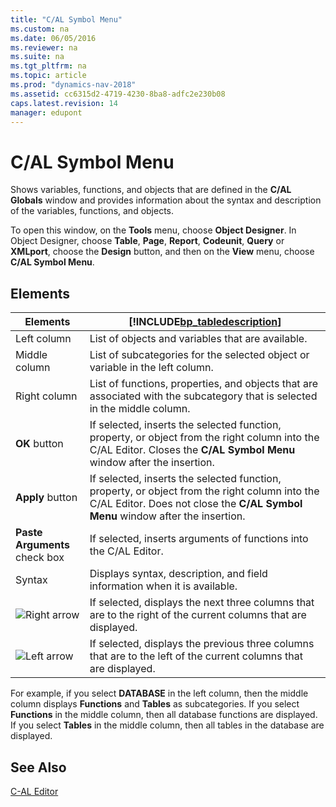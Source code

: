 ```yaml
---
title: "C/AL Symbol Menu"
ms.custom: na
ms.date: 06/05/2016
ms.reviewer: na
ms.suite: na
ms.tgt_pltfrm: na
ms.topic: article
ms.prod: "dynamics-nav-2018"
ms.assetid: cc6315d2-4719-4230-8ba8-adfc2e230b08
caps.latest.revision: 14
manager: edupont
---
```

# C/AL Symbol Menu
Shows variables, functions, and objects that are defined in the **C/AL Globals** window and provides information about the syntax and description of the variables, functions, and objects.  

 To open this window, on the **Tools** menu, choose **Object Designer**. In Object Designer, choose **Table**, **Page**, **Report**, **Codeunit**, **Query** or **XMLport**, choose the **Design** button, and then on the **View** menu, choose **C/AL Symbol Menu**.  

## Elements  

|Elements|[!INCLUDE[bp_tabledescription](../includes/bp_tabledescription_md.md)]|  
|--------------|---------------------------------------|  
|Left column|List of objects and variables that are available.|  
|Middle column|List of subcategories for the selected object or variable in the left column.|  
|Right column|List of functions, properties, and objects that are associated with the subcategory that is selected in the middle column.|  
|**OK** button|If selected, inserts the selected function, property, or object from the right column into the C/AL Editor. Closes the **C/AL Symbol Menu** window after the insertion.|  
|**Apply** button|If selected, inserts the selected function, property, or object from the right column into the C/AL Editor. Does not close the **C/AL Symbol Menu** window after the insertion.|  
|**Paste Arguments** check box|If selected, inserts arguments of functions into the C/AL Editor.|  
|Syntax|Displays syntax, description, and field information when it is available.|  
|![Right arrow](../media/MicrosoftDynamicsNAV_RightArrow.jpg "MicrosoftDynamicsNAV\_RightArrow")|If selected, displays the next three columns that are to the right of the current columns that are displayed.|  
|![Left arrow](../media/MicrosoftDynamicsNAV_LetfArrow.jpg "MicrosoftDynamicsNAV\_LetfArrow")|If selected, displays the previous three columns that are to the left of the current columns that are displayed.|  

 For example, if you select **DATABASE** in the left column, then the middle column displays **Functions** and **Tables** as subcategories. If you select **Functions** in the middle column, then all database functions are displayed. If you select **Tables** in the middle column, then all tables in the database are displayed.  

## See Also  
 [C-AL Editor](-$-S_10203_1-C-AL-Editor-$-.md)
